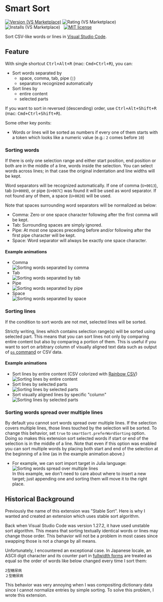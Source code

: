 # Smart Sort

<!-- markdownlint-configure-file
{
  "no-duplicate-header": false,
  "no-inline-html": false
}
-->

[![Version (VS Marketplace)](https://vsmarketplacebadge.apphb.com/version-short/sgryjp.vscode-stable-sort.svg)](https://marketplace.visualstudio.com/items?itemName=sgryjp.vscode-stable-sort)
![Rating (VS Marketplace)](https://vsmarketplacebadge.apphb.com/rating-star/sgryjp.vscode-stable-sort.svg)
![Installs (VS Marketplace)](https://vsmarketplacebadge.apphb.com/installs-short/sgryjp.vscode-stable-sort.svg)
&nbsp;
[![MIT license](https://img.shields.io/badge/license-MIT-lightgray.svg?longCache=true&style=popout)](https://github.com/sgryjp/vscode-stable-sort/blob/master/LICENSE.md)

Sort CSV-like words or lines in [Visual Studio Code](https://code.visualstudio.com).

## Feature

With single shortcut <kbd>Ctrl+Alt+R</kbd> (mac: <kbd>Cmd+Ctrl+R</kbd>),
you can:

- Sort words separated by
  - space, comma, tab, pipe (`|`)
  - separators recognized automatically
- Sort lines by
  - entire content
  - selected parts

If you want to sort in reversed (descending) order, use
<kbd>Ctrl+Alt+Shift+R</kbd> (mac: <kbd>Cmd+Ctrl+Shift+R</kbd>).

Some other key ponits:

- Words or lines will be sorted as numbers if every one of them starts with a
  token which looks like a numeric value (e.g.: `2` comes before `10`)

### Sorting words

If there is only one selection range and either start position, end position
or both are in the middle of a line, words inside the selection. You can select
words across lines; in that case the original indentation and line widths will
be kept.

Word separators will be recognized automatically. If one of comma (`U+0013`),
tab (`U+0009`), or pipe (`U+007C`) was found it will be used as word separator.
If not found any of them, a space (`U+0020`) will be used.

Note that spaces surrounding word separators will be normalized as below:

- Comma: Zero or one space character following after the first comma will be kept.
- Tab: Surrounding spaces are simply ignored.
- Pipe: At most one spaces preceding before and/or following after the first
  pipe character will be kept.
- Space: Word separator will always be exactly one space character.

#### Example animations

- Comma<br>
  ![Sorting words separated by comma](images/sort-words-comma.gif)
- Tab<br>
  ![Sorting words separated by tab](images/sort-words-tab.gif)
- Pipe<br>
  ![Sorting words separated by pipe](images/sort-words-pipe.gif)
- Space<br>
  ![Sorting words separated by space](images/sort-words-space.gif)

### Sorting lines

If the condition to sort words are not met, selected lines will be sorted.

Strictly writing, lines which contains selection range(s) will be sorted using
selected part. This means that you can sort lines not only by comparing entire
content but also by comparing a portion of them. This is useful if you want to
sort on arbitrary column of visually aligned text data such as output of
[`ps` command](<https://en.wikipedia.org/wiki/Ps_(Unix)>) or CSV data.

#### Example animations

- Sort lines by entire content (CSV colorized with
  [Rainbow CSV](https://marketplace.visualstudio.com/items?itemName=mechatroner.rainbow-csv))<br>
  ![Sorting lines by entire content](images/sort-lines-whole.gif)
- Sort lines by selected parts<br>
  ![Sorting lines by selected parts](images/sort-lines-part.gif)
- Sort visually aligned lines by specific "column"<br>
  ![Sorting lines by selected parts](images/sort-visually-aligned.gif)

### Sorting words spread over multiple lines

By default you cannot sort words spread over multiple lines. If the selection
covers multiple lines, those lines touched by the selection will be sorted.
To change this behavior, set `true` to `smartSort.preferWordSorting` option.
Doing so makes this extension sort selected words if start or end of the
selection is in the middle of a line. Note that even if this option was enabled
you can sort multiple words by placing both start and end of the selection at
the beginning of a line (as in the example animation above.)

- For example, we can sort import target in Julia language:<br>
  ![Sorting words spread over multiple lines](images/sort-words-multiline.gif)<br>
  In this example, we don't need to care about where to insert a new target; just
  appending one and sorting them will move it to the right place.

## Historical Background

Previously the name of this extension was "Stable Sort". Here is why I wanted
and created an extension which uses stable sort algorithm.

Back when Visual Studio Code was version 1.27.2, it have used unstable sort
algorithm. This means that sorting textually identical words or lines may
change those order. This behavior will not be a problem in most cases since
swapping those is not a change by all means.

Unfortunately, I encountered an exceptional case. In Japanese locale, an ASCII
digit character and its counter part in
[fullwidth forms](https://www.unicode.org/charts/PDF/UFF00.pdf)
are treated as equal so the order of words like below changed every time I sort
them:

    2型糖尿病
    ２型糖尿病

This behavior was very annoying when I was compositing dictionary data
since I cannot normalize entries by simple sorting. To solve this problem, I
wrote this extension.
